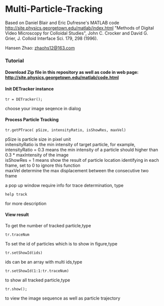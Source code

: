 # Multi-Particle-Tracking
Based on Daniel Blair and Eric Dufresne's MATLAB code
http://site.physics.georgetown.edu/matlab/index.html
"Methods of Digital Video Microscopy for Colloidal Studies", John C. Crocker and David G. Grier, J. Colloid Interface Sci. 179, 298 (1996).

Hansen Zhao: zhaohs12@163.com

### Tutorial

#### Download Zip file in this repository as well as code in web page: http://site.physics.georgetown.edu/matlab/code.html

#### Init DETracker instance

```
tr = DETracker();
```
choose your image seqence in dialog

#### Process Particle Tracking

```
tr.getPTrace( pSize, intensityRatio, isShowRes, maxVel)
```
pSize is particle size in pixel unit  
initensityRatio is the min intensity of target particle, for example, intensityRatio = 0.3 means the min intensity of a particle should higher than 0.3 * maxIntensity of the image  
isShowRes = 1 means show the result of particle location identifying in each frame, set to 0 to ignore this function  
maxVel determine the max displacement between the consecutive two frame

a pop up window require info for trace determination, type
```
help track
```
for more description

#### View result
To get the number of tracked particle,type
```
tr.traceNum
```
To set the id of particles which is to show in figure,type
```
tr.setShowId(ids)
```
ids can be an array with multi ids,type
```
tr.setShowId(1:1:tr.traceNum)
```
to show all tracked particle,type
```
tr.show();
```
to view the image sequence as well as particle trajectory
